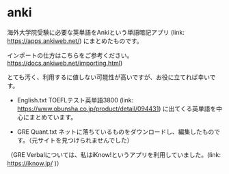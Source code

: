 # anki

海外大学院受験に必要な英単語をAnkiという単語暗記アプリ (link: https://apps.ankiweb.net/) にまとめたものです。

インポートの仕方はこちらをご参考ください。https://docs.ankiweb.net/importing.html)

とても汚く、利用するに値しない可能性が高いですが、お役に立てれば幸いです。

- English.txt
TOEFLテスト英単語3800 (link: https://www.obunsha.co.jp/product/detail/094431) に出てくる英単語を中心にまとめています。

- GRE Quant.txt
ネットに落ちているものをダウンロードし、編集したものです。（元サイトを見つけられませんでした）


（GRE Verbalについては、私はiKnow!というアプリを利用していました。(link: https://iknow.jp/ )）
